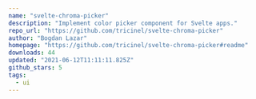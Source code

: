 ```yaml
---
name: "svelte-chroma-picker"
description: "Implement color picker component for Svelte apps."
repo_url: "https://github.com/tricinel/svelte-chroma-picker"
author: "Bogdan Lazar"
homepage: "https://github.com/tricinel/svelte-chroma-picker#readme"
downloads: 44
updated: "2021-06-12T11:11:11.825Z"
github_stars: 5
tags: 
  - ui
---
```

